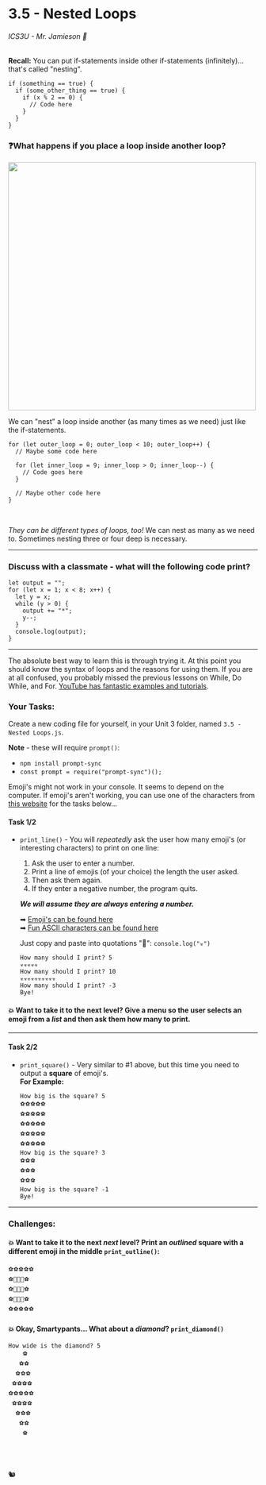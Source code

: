 # 3.5 - Nested Loops
###### ICS3U - Mr. Jamieson 🐠

**Recall:** You can put if-statements inside other if-statements (infinitely)... that's called "nesting".
```JS
if (something == true) {
  if (some_other_thing == true) {
    if (x % 2 == 0) {
      // Code here
    }
  }
}
```

### ❓What happens if you place a loop inside another loop?

<img src="https://gist.github.com/assets/25152375/e7b8e842-32ae-4b3f-8980-6822bacac259" width="500px">
<br>

We can "nest" a loop inside another (as many times as we need) just like the if-statements. 
```JS
for (let outer_loop = 0; outer_loop < 10; outer_loop++) {
  // Maybe some code here
  
  for (let inner_loop = 9; inner_loop > 0; inner_loop--) {
    // Code goes here
  }
  
  // Maybe other code here
}
```

<br>

_They can be different types of loops, too!_ We can nest as many as we need to. Sometimes nesting three or four deep is necessary.

---

  
### Discuss with a classmate - what will the following code print?
```JS
let output = "";
for (let x = 1; x < 8; x++) {
  let y = x;
  while (y > 0) {
    output += "*";
    y--;
  }
  console.log(output);
}
```


---

The absolute best way to learn this is through trying it. At this point you should know the syntax of loops and the reasons for using them. If you are at all confused, you probably missed the previous lessons on While, Do While, and For. [YouTube has fantastic examples and tutorials](https://www.youtube.com/results?search_query=loops+in+javascript).

### Your Tasks:

Create a new coding file for yourself, in your Unit 3 folder, named `3.5 - Nested Loops.js`.

**Note** - these will require `prompt()`:
- `npm install prompt-sync`
- `const prompt = require("prompt-sync")();`

Emoji's might not work in your console. It seems to depend on the computer. If emoji's aren't working, you can use one of the characters from [this website](https://smartwebworker.com/144-cool-ascii-symbols-for-fun/) for the tasks below...


#### Task 1/2
- `print_line()` - You will _repeatedly_ ask the user how many emoji's (or interesting characters) to print on one line:
  1. Ask the user to enter a number.
  2. Print a line of emojis (of your choice) the length the user asked.
  3. Then ask them again.
  4. If they enter a negative number, the program quits.

  **_We will assume they are always entering a number._**
  

  ➡ [Emoji's can be found here](https://unicode.org/emoji/charts/full-emoji-list.html) <br>
  ➡ [Fun ASCII characters can be found here](https://smartwebworker.com/144-cool-ascii-symbols-for-fun/)

    Just copy and paste into quotations "💩":  `console.log("☣")`

    ```TXT
    How many should I print? 5
    ☣☣☣☣☣
    How many should I print? 10
    ☣☣☣☣☣☣☣☣☣☣
    How many should I print? -3
    Bye!
    ```

#### 💥 Want to take it to the next level? Give a menu so the user selects an emoji from a _list_ and then ask them how many to print.

---

#### Task 2/2

- `print_square()` - Very similar to #1 above, but this time you need to output a **square** of emoji's.<br> **For Example:**
  ```TXT
  How big is the square? 5
  ⚽⚽⚽⚽⚽
  ⚽⚽⚽⚽⚽
  ⚽⚽⚽⚽⚽
  ⚽⚽⚽⚽⚽
  ⚽⚽⚽⚽⚽
  How big is the square? 3
  ⚽⚽⚽
  ⚽⚽⚽
  ⚽⚽⚽
  How big is the square? -1
  Bye!
  ```
---

### Challenges:

#### 💥 Want to take it to the next _next_ level? Print an _outlined_ square with a different emoji in the middle `print_outline()`:
  ```TXT
  ⚽⚽⚽⚽⚽
  ⚽🏈🏈🏈⚽
  ⚽🏈🏈🏈⚽
  ⚽🏈🏈🏈⚽
  ⚽⚽⚽⚽⚽
  ```
#### 💥 Okay, Smartypants... What about a _diamond_?  `print_diamond()`
  ```TXT
  How wide is the diamond? 5
      ⚽
     ⚽⚽
    ⚽⚽⚽
   ⚽⚽⚽⚽
  ⚽⚽⚽⚽⚽
   ⚽⚽⚽⚽
    ⚽⚽⚽
     ⚽⚽
      ⚽
  ```


<br>
<br>

🐿️
